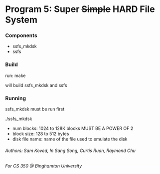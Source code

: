 # Program 5: Super ~~Simple~~ HARD File System

### Components

* ssfs_mkdsk
* ssfs

### Build
run: make

will build ssfs_mkdsk and ssfs

### Running
ssfs_mkdsk must be run first

./ssfs_mkdsk <num blocks> <block size> <disk file name>
* num blocks: 1024 to 128K blocks MUST BE A POWER OF 2
* block size: 128 to 512 bytes
* disk file name: name of the file used to emulate the disk

###### Authors: Sam Koved, In Sang Song, Curtis Ruan, Raymond Chu 
###### For CS 350 @ Binghamton University
